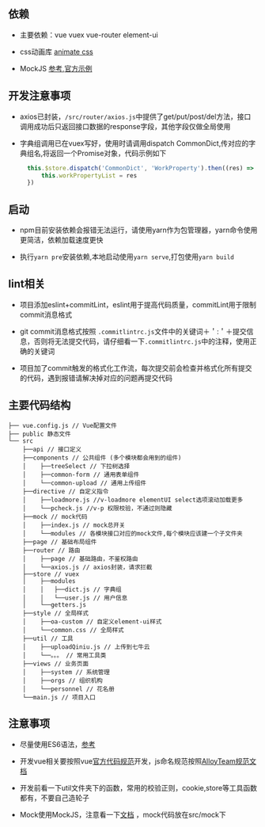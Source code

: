 ## 依赖

* 主要依赖：vue vuex vue-router element-ui 

* css动画库 [animate css](https://daneden.github.io/animate.css/)

* MockJS [参考](https://juejin.im/post/5cf726b5e51d454fbf5409bc),[官方示例](http://mockjs.com/examples.html)


## 开发注意事项

* axios已封装，`/src/router/axios.js`中提供了get/put/post/del方法，接口调用成功后只返回接口数据的response字段，其他字段仅做全局使用

* 字典组调用已在vuex写好，使用时请调用dispatch CommonDict,传对应的字典组名,将返回一个Promise对象，代码示例如下
  ```js
    this.$store.dispatch('CommonDict', 'WorkProperty').then((res) => {
        this.workPropertyList = res
    })
  ```


## 启动

* npm目前安装依赖会报错无法运行，请使用yarn作为包管理器，yarn命令使用更简洁，依赖加载速度更快

* 执行`yarn pre`安装依赖,本地启动使用`yarn serve`,打包使用`yarn build`

## lint相关

* 项目添加eslint+commitLint，eslint用于提高代码质量，commitLint用于限制commit消息格式

* git commit消息格式按照 `.commitlintrc.js`文件中的关键词＋＇:＇＋提交信息，否则将无法提交代码，请仔细看一下`.commitlintrc.js`中的注释，使用正确的关键词

* 项目加了commit触发的格式化工作流，每次提交前会检查并格式化所有提交的代码，遇到报错请解决掉对应的问题再提交代码

## 主要代码结构

```
├── vue.config.js // Vue配置文件
├── public 静态文件
└── src
    ├──api // 接口定义
    ├──components // 公共组件 (多个模块都会用到的组件)
    │    ├──treeSelect // 下拉树选择
    │    ├──common-form // 通用表单组件
    │    └──common-upload // 通用上传组件
    ├──directive // 自定义指令
    │    ├──loadmore.js //v-loadmore elementUI select选项滚动加载更多
    │    └──pcheck.js //v-p 权限校验，不通过则隐藏
    ├──mock // mock代码
    │    ├──index.js // mock总开关
    │    └──modules // 各模块接口对应的mock文件,每个模块应该建一个子文件夹
    ├──page // 基础布局组件
    ├──router // 路由
    │    ├──page // 基础路由，不鉴权路由
    │    └──axios.js // axios封装，请求拦截
    ├──store // vuex
    │    ├──modules 
    │    │   ├──dict.js // 字典组
    │    │   └──user.js // 用户信息
    │    └──getters.js
    ├──style // 全局样式
    │    ├──oa-custom // 自定义element-ui样式
    │    └──common.css // 全局样式
    ├──util // 工具
    │    ├──uploadQiniu.js // 上传到七牛云
    │    └──。。。 // 常用工具类
    ├──views // 业务页面
    │    ├──system // 系统管理
    │    ├──orgs // 组织机构
    │    └──personnel // 花名册
    └──main.js // 项目入口
```

## 注意事项

* 尽量使用ES6语法，[参考](https://es6.ruanyifeng.com/#docs/style)

* 开发vue相关要按照vue[官方代码规范](https://cn.vuejs.org/v2/style-guide/index.html)开发，js命名规范按照[AlloyTeam规范文档](http://alloyteam.github.io/CodeGuide/#js-variable-naming)

* 开发前看一下util文件夹下的函数，常用的校验正则，cookie,store等工具函数都有，不要自己造轮子

* Mock使用MockJS，注意看一下[文档](https://juejin.im/post/5cf726b5e51d454fbf5409bc) ，mock代码放在src/mock下